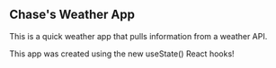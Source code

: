 ## Chase's Weather App

This is a quick weather app that pulls information from a weather API.

This app was created using the new useState() React hooks!
